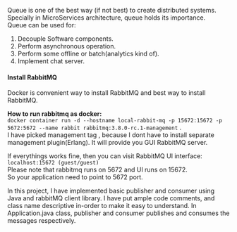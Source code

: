 Queue is one of the best way (if not best) to create distributed systems. Specially in MicroServices
architecture, queue holds its importance.       
Queue can be used for:
1) Decouple Software components.
2) Perform asynchronous operation.
3) Perform some offline or batch(analytics kind of).
4) Implement chat server.


<h4>Install RabbitMQ</h4>
Docker is convenient way to install RabbitMQ and best way to install RabbitMQ.		

__How to run rabbitmq as docker:__      
```docker container run -d --hostname local-rabbit-mq -p 15672:15672 -p 5672:5672 --name rabbit rabbitmq:3.8.0-rc.1-management``` .      
I have picked management tag , because I dont have to install separate management plugin(Erlang). It will provide you GUI RabbitMQ server.

If everythings works fine, then you can visit RabbitMQ UI interface: ```localhost:15672 (guest/guest)```      
Please note that rabbitmq runs on 5672 and UI runs on 15672.   
So your application need to point to 5672 port.

In this project, I have implemented basic publisher and consumer using Java and rabbitMQ client library.
I have put ample code comments, and class name descriptive in-order to make it easy to understand.
In Application.java class, publisher and consumer publishes and consumes the messages respectively.



